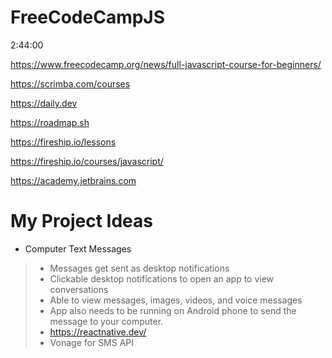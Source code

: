 # FreeCodeCampJS

2:44:00

https://www.freecodecamp.org/news/full-javascript-course-for-beginners/

https://scrimba.com/courses

https://daily.dev

https://roadmap.sh

https://fireship.io/lessons

https://fireship.io/courses/javascript/

https://academy.jetbrains.com

# My Project Ideas
* Computer Text Messages
> - Messages get sent as desktop notifications
> - Clickable desktop notifications to open an app to view conversations
> - Able to view messages, images, videos, and voice messages
> - App also needs to be running on Android phone to send the message to your computer.
> - https://reactnative.dev/
> - Vonage for SMS API
